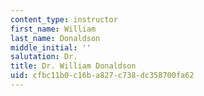 ```yaml
---
content_type: instructor
first_name: William
last_name: Donaldson
middle_initial: ''
salutation: Dr.
title: Dr. William Donaldson
uid: cfbc11b0-c16b-a827-c738-dc358700fa62
---
```

